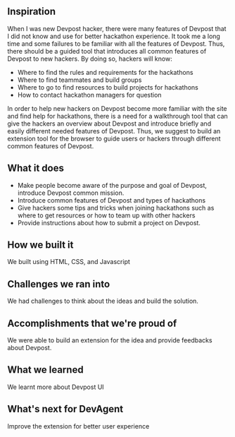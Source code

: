 ## Inspiration
When I was new Devpost hacker, there were many features of Devpost that I did not know and use for better hackathon experience. It took me a long time and some failures to be familiar with all the features of Devpost. Thus, there should be a guided tool that introduces all common features of Devpost to new hackers. By doing so, hackers will know:
- Where to find the rules and requirements for the hackathons 
- Where to find teammates and build groups
- Where to go to find resources to build projects for hackathons
- How to contact hackathon managers for question

In order to help new hackers on Devpost become more familiar with the site and find help for hackathons, there is a need for a walkthrough tool that can give the hackers an overview about Devpost and introduce briefly and easily different needed features of Devpost. Thus, we suggest to build an extension tool for the browser to guide users or hackers through different common features of Devpost. 

## What it does
- Make people become aware of the purpose and goal of Devpost, introduce Devpost common mission.
- Introduce common features of Devpost and types of hackathons
- Give hackers some tips and tricks when joining hackathons such as where to get resources or how to team up with other hackers
- Provide instructions about how to submit a project on Devpost.

## How we built it
We built using HTML, CSS, and Javascript

## Challenges we ran into
We had challenges to think about the ideas and build the solution.

## Accomplishments that we're proud of
We were able to build an extension for the idea and provide feedbacks about Devpost.

## What we learned
We learnt more about Devpost UI

## What's next for DevAgent
Improve the extension for better user experience
